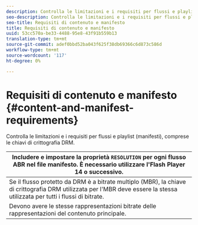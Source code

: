 ```yaml
---
description: Controlla le limitazioni e i requisiti per flussi e playlist (manifesti), comprese le chiavi di crittografia DRM.
seo-description: Controlla le limitazioni e i requisiti per flussi e playlist (manifesti), comprese le chiavi di crittografia DRM.
seo-title: Requisiti di contenuto e manifesto
title: Requisiti di contenuto e manifesto
uuid: 53cc570a-be33-4488-95e8-43f91b559b13
translation-type: tm+mt
source-git-commit: adef0bbd52ba043f625f38db69366c6d873c586d
workflow-type: tm+mt
source-wordcount: '117'
ht-degree: 0%

---
```



# Requisiti di contenuto e manifesto {#content-and-manifest-requirements}

Controlla le limitazioni e i requisiti per flussi e playlist (manifesti), comprese le chiavi di crittografia DRM.

| Includere e impostare la proprietà `RESOLUTION` per ogni flusso ABR nel file manifesto. È necessario utilizzare l&#39;Flash Player 14 o successivo. |
|---|
| Se il flusso protetto da DRM è a bitrate multiplo (MBR), la chiave di crittografia DRM utilizzata per l&#39;MBR deve essere la stessa utilizzata per tutti i flussi di bitrate. |
| Devono avere le stesse rappresentazioni bitrate delle rappresentazioni del contenuto principale. |